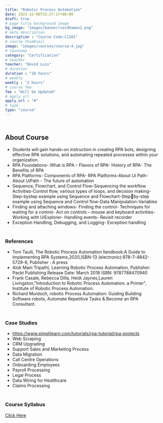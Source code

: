 ```yaml
---
title: "Robotic Process Automation"
date: 2023-12-06T15:27:17+06:00
draft: true
# page title background image
bg_image: "images/banner/vardhaman2.png"
# meta description
description : "Course Code:C1201"
# course thumbnail
image: "images/courses/course-4.jpg"
# taxonomy
category: "Certification"
# teacher
teacher: "Devid Luis"
# duration
duration : "28 hours"
# weekly
weekly : "2 hours"
# course fee
fee : "Will be Updated"
# apply url
apply_url : "#"
# type
type: "course"
---
```

## <br>About Course
* Students will gain hands-on instruction in creating RPA bots, designing effective RPA solutions, 
and automating repeated processes within your organization.
* RPA Foundations- What is RPA – Flavors of RPA- History of RPA- The Benefits of RPA
* RPA Platforms- Components of RPA- RPA Platforms-About Ui Path- About UiPath - The future of 
automation
* Sequence, Flowchart, and Control Flow-Sequencing the workflow Activities-Control flow, various 
types of loops, and decision making-Step-bystep example using Sequence and Flowchart-Stepby-step example using Sequence and Control flow-Data Manipulation-Variables 
* Finding and attaching windows- Finding the control- Techniques for waiting for a control- Act on 
controls – mouse and keyboard activities- Working with UiExplorer- Handling events- Revisit 
recorder
* Exception Handling, Debugging, and Logging- Exception handling

### <br>References
* Tom Taulli, The Robotic Process Automation llandbook:A Guide to Implementing RPA 
Systems,2020,lSBN-13 (electronic):978-7-4842-5729-6, Publisher : A press
* Alok Mani Tripathi, Learning Robotic Process Automation, Publisher: Packt Publishing Release 
Date: March 2018 ISBN: 9787788470940
* Frank Casale, Rebecca Dilla, Heidi Jaynes,Lauren Livingston,"Introduction to Robotic Process 
Automation: a Primer", Institute of Robotic Process Automation.
* Richard Murdoch, robotic Process Automation: Guiding Building Software robots, Automate 
Repetitive Tasks & Become an RPA Consultant.

### <br>Case Studies
* https://www.simplilearn.com/tutorials/rpa-tutorial/rpa-projects
* Web Scraping
* CRM Upgrading
*  Support Sales and Marketing Process
*  Data Migration
*   Call Centre Operations
*   Onboarding Employees
*   Payroll Processing
*   Legal Process
*   Data Wiring for Healthcare
*   Claims Processing

### <br>Course Syllabus
[Click Here](https://drive.google.com/file/d/1UHE6AR4NBaLcpqIOsyyDyuo_zP9twXjj/view?usp=sharing)
